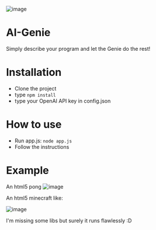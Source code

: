 ![image](https://user-images.githubusercontent.com/5095297/230383579-dfea7173-7dc9-451b-9de3-58f39100a50c.png)

# AI-Genie
Simply describe your program and let the Genie do the rest!

# Installation
- Clone the project
- type `npm install`
- type your OpenAI API key in config.json

# How to use
- Run app.js: `node app.js`
- Follow the instructions

# Example
An html5 pong
![image](https://user-images.githubusercontent.com/5095297/230384287-7e5f894d-38fb-452b-bfed-660a6f4acd76.png)


An html5 minecraft like:

![image](https://user-images.githubusercontent.com/5095297/230383803-fea146c0-5cab-4d57-b2f8-532c7aff0a71.png)

I'm missing some libs but surely it runs flawlessly :D
